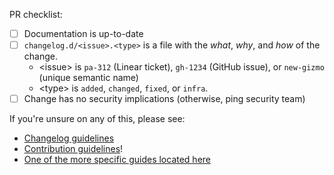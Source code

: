 PR checklist:

- [ ] Documentation is up-to-date
- [ ] `changelog.d/<issue>.<type>` is a file with the _what_, _why_, and _how_ of the change.
  - \<issue> is `pa-312` (Linear ticket), `gh-1234` (GitHub issue), or `new-gizmo` (unique semantic name)
  - \<type> is `added`, `changed`, `fixed`, or `infra`.
- [ ] Change has no security implications (otherwise, ping security team)

If you're unsure on any of this, please see:

- [Changelog guidelines](https://semgrep.dev/docs/contributing/contributing-code/#adding-a-changelog-entry)
- [Contribution guidelines](https://semgrep.dev/docs/contributing/contributing-code)!
- [One of the more specific guides located here](https://semgrep.dev/docs/contributing/contributing/)
